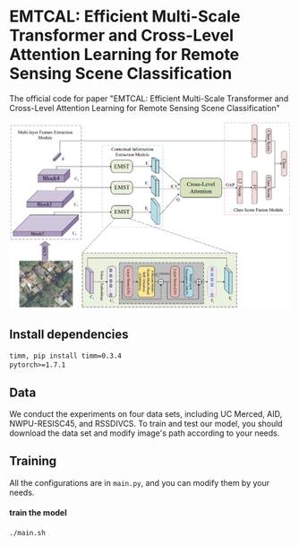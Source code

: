 # EMTCAL: Efficient Multi-Scale Transformer and Cross-Level Attention Learning for Remote Sensing Scene Classification

The official code for paper "EMTCAL: Efficient Multi-Scale Transformer and Cross-Level Attention Learning for Remote Sensing Scene Classification"

<img src="https://github.com/TangXu-Group/Remote-Sensing-Images-Classification/blob/main/EMTCAL/image/framework.jpg" width="800px">



## Install dependencies
    timm, pip install timm=0.3.4
    pytorch>=1.7.1
## Data
We conduct the experiments on four data sets, including UC Merced, AID, NWPU-RESISC45, and RSSDIVCS. To train and test our model, you should 
    download the data set and modify image's path according to your needs.
## Training
All the configurations are in `main.py`, and you can modify them by your needs.

#### train the model
    ./main.sh


